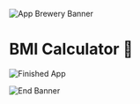 ![App Brewery Banner](https://github.com/londonappbrewery/Images/blob/master/AppBreweryBanner.png)


# BMI Calculator 💪



![Finished App](https://github.com/londonappbrewery/Images/blob/master/bmi-calc-demo.gif)



![End Banner](https://github.com/londonappbrewery/Images/blob/master/readme-end-banner.png)
